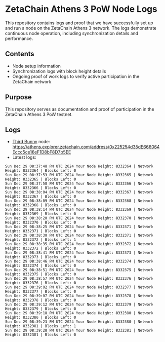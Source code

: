 # ZetaChain Athens 3 PoW Node Logs
This repository contains logs and proof that we have successfully set up and run a node on the ZetaChain Athens 3 network. The logs demonstrate continuous node operation, including synchronization details and performance.

## Contents
- Node setup information
- Synchronization logs with block height details
- Ongoing proof of work logs to verify active participation in the ZetaChain network

## Purpose
This repository serves as documentation and proof of participation in the ZetaChain Athens 3 PoW testnet.

## Logs

- [Third Bunny](https://thirdbunny.xyz/) node: https://athens.explorer.zetachain.com/address/0x225254d35dE666064Eccc5ce16eF1D8bF8D7b5EE
- Latest logs:
```
Sun Dec 29 08:37:48 PM UTC 2024 Your Node Height: 8332364 | Network Height: 8332364 | Blocks Left: 0
Sun Dec 29 08:37:53 PM UTC 2024 Your Node Height: 8332365 | Network Height: 8332365 | Blocks Left: 0
Sun Dec 29 08:37:58 PM UTC 2024 Your Node Height: 8332366 | Network Height: 8332366 | Blocks Left: 0
Sun Dec 29 08:38:04 PM UTC 2024 Your Node Height: 8332367 | Network Height: 8332367 | Blocks Left: 0
Sun Dec 29 08:38:09 PM UTC 2024 Your Node Height: 8332368 | Network Height: 8332368 | Blocks Left: 0
Sun Dec 29 08:38:14 PM UTC 2024 Your Node Height: 8332369 | Network Height: 8332369 | Blocks Left: 0
Sun Dec 29 08:38:20 PM UTC 2024 Your Node Height: 8332370 | Network Height: 8332370 | Blocks Left: 0
Sun Dec 29 08:38:25 PM UTC 2024 Your Node Height: 8332371 | Network Height: 8332371 | Blocks Left: 0
Sun Dec 29 08:38:30 PM UTC 2024 Your Node Height: 8332371 | Network Height: 8332372 | Blocks Left: 1
Sun Dec 29 08:38:35 PM UTC 2024 Your Node Height: 8332372 | Network Height: 8332372 | Blocks Left: 0
Sun Dec 29 08:38:41 PM UTC 2024 Your Node Height: 8332373 | Network Height: 8332373 | Blocks Left: 0
Sun Dec 29 08:38:46 PM UTC 2024 Your Node Height: 8332374 | Network Height: 8332374 | Blocks Left: 0
Sun Dec 29 08:38:51 PM UTC 2024 Your Node Height: 8332375 | Network Height: 8332375 | Blocks Left: 0
Sun Dec 29 08:38:57 PM UTC 2024 Your Node Height: 8332376 | Network Height: 8332376 | Blocks Left: 0
Sun Dec 29 08:39:02 PM UTC 2024 Your Node Height: 8332377 | Network Height: 8332377 | Blocks Left: 0
Sun Dec 29 08:39:07 PM UTC 2024 Your Node Height: 8332378 | Network Height: 8332378 | Blocks Left: 0
Sun Dec 29 08:39:12 PM UTC 2024 Your Node Height: 8332379 | Network Height: 8332379 | Blocks Left: 0
Sun Dec 29 08:39:18 PM UTC 2024 Your Node Height: 8332380 | Network Height: 8332380 | Blocks Left: 0
Sun Dec 29 08:39:23 PM UTC 2024 Your Node Height: 8332380 | Network Height: 8332381 | Blocks Left: 1
Sun Dec 29 08:39:28 PM UTC 2024 Your Node Height: 8332381 | Network Height: 8332381 | Blocks Left: 0
```
